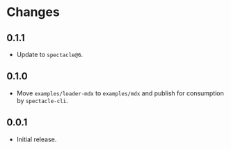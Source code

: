 # Changes

## 0.1.1

- Update to `spectacle@6`.

## 0.1.0

- Move `examples/loader-mdx` to `examples/mdx` and publish for consumption by `spectacle-cli`.

## 0.0.1

- Initial release.

